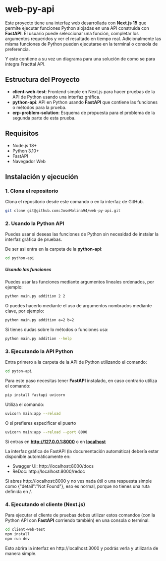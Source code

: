 # web-py-api

Este proyecto tiene una interfaz web desarrollada con **Next.js 15** que permite ejecutar funciones Python alojadas en una API construida con **FastAPI**. El usuario puede seleccionar una función, completar los argumentos requeridos y ver el resultado en tiempo real. Adicionalmente las misma funciones de Python pueden ejecutarse en la terminal o consola de preferencia.

Y este contiene a su vez un diagrama para una solución de como se para integra Fracttal API.

## Estructura del Proyecto

- **client-web-test**: Frontend simple en Next.js para hacer pruebas de la API de Python usando una interfaz gráfica.
- **python-api**: API en Python usando **FastAPI** que contiene las funciones o métodos para la prueba.
- **erp-problem-solution**: Esquema de propuesta para el problema de la segunda parte de esta prueba.

## Requisitos

- Node.js 18+
- Python 3.10+
- FastAPI
- Navegador Web

## Instalación y ejecución

### 1. Clona el repositorio

Clona el repositorio desde este comando o en la interfaz de GitHub.

```bash
git clone git@github.com:JoseMolina94/web-py-api.git
```

### 2. Usando la Python API

Puedes usar si deseas las funciones de Python sin necesidad de instalar la interfaz gráfica de pruebas.

De ser asi entra en la carpeta de la **python-api**:

```bash
cd python-api
```

##### Usando las funciones

Puedes usar las funciones mediante argumentos líneales ordenados, por ejemplo:

```bash
python main.py addition 2 2
```

O puedes hacerlo mediante el uso de argumentos nombrados mediante clave, por ejemplo:

```bash
python main.py addition a=2 b=2
```

Si tienes dudas sobre lo métodos o funciones usa:

```bash
python main.py addition --help
```

### 3. Ejecutando la API Python

Entra primero a la carpeta de la API de Python utilizando el comando:

```bash
cd pyton-api
```

Para este paso necesitas tener **FastAPI** instalado, en caso contrario utiliza el comando:

```bash
pip install fastapi uvicorn
```

Utiliza el comando: 

```bash
uvicorn main:app --reload
```
O sí prefieres especificar el puerto

```bash
uvicorn main:app --reload --port 8000
```

Si entras en **http://127.0.0.1:8000** o en **[localhost](http://localhost:8000/)**

La interfaz gráfica de FastAPI (la documentación automática) debería estar disponible automáticamente en:

- Swagger UI: http://localhost:8000/docs
- ReDoc: http://localhost:8000/redoc

Si abres http://localhost:8000 y no ves nada útil o una respuesta simple como {"detail":"Not Found"}, eso es normal, porque no tienes una ruta definida en /.

### 4. Ejecutando el cliente (Next.js)

Para ejecutar el cliente de pruebas debes utilizar estos comandos (con la Python API con **FastAPI** corriendo también) en una consola o terminal:

```bash
cd client-web-test
npm install
npm run dev
```

Esto abrira la interfaz en http://localhost:3000 y podrás verla y utilizarla de manera simple.